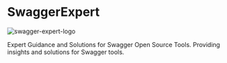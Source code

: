 # SwaggerExpert

![swagger-expert-logo](https://github.com/swaggerexpert/.github/assets/193286/0026f8e5-df42-40af-ae8a-c557dfd53234)


Expert Guidance and Solutions for Swagger Open Source Tools. Providing insights and solutions for Swagger tools.

